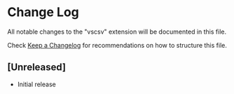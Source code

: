 # Change Log

All notable changes to the "vscsv" extension will be documented in this file.

Check [Keep a Changelog](http://keepachangelog.com/) for recommendations on how to structure this file.

## [Unreleased]

- Initial release
